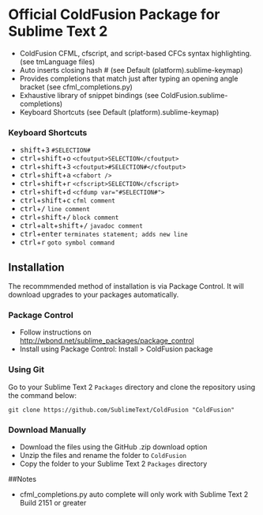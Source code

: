 # Official ColdFusion Package for Sublime Text 2

* ColdFusion CFML, cfscript, and script-based CFCs syntax highlighting. (see tmLanguage files)
* Auto inserts closing hash # (see Default (platform).sublime-keymap)
* Provides completions that match just after typing an opening angle bracket (see cfml_completions.py)
* Exhaustive library of snippet bindings (see ColdFusion.sublime-completions)
* Keyboard Shortcuts (see Default (platform).sublime-keymap)

### Keyboard Shortcuts

* <kbd>shift</kbd>+<kbd>3</kbd> `#SELECTION#`
* <kbd>ctrl</kbd>+<kbd>shift</kbd>+<kbd>o</kbd> `<cfoutput>SELECTION</cfoutput>`
* <kbd>ctrl</kbd>+<kbd>shift</kbd>+<kbd>3</kbd> `<cfoutput>#SELECTION#</cfoutput>`
* <kbd>ctrl</kbd>+<kbd>shift</kbd>+<kbd>a</kbd> `<cfabort />`
* <kbd>ctrl</kbd>+<kbd>shift</kbd>+<kbd>r</kbd> `<cfscript>SELECTION</cfscript>`
* <kbd>ctrl</kbd>+<kbd>shift</kbd>+<kbd>d</kbd> `<cfdump var="#SELECTION#">`
* <kbd>ctrl</kbd>+<kbd>shift</kbd>+<kbd>c</kbd> `cfml comment`
* <kbd>ctrl</kbd>+<kbd>/</kbd> `line comment`
* <kbd>ctrl</kbd>+<kbd>shift</kbd>+<kbd>/</kbd> `block comment`
* <kbd>ctrl</kbd>+<kbd>alt</kbd>+<kbd>shift</kbd>+<kbd>/</kbd> `javadoc comment`
* <kbd>ctrl</kbd>+<kbd>enter</kbd> `terminates statement; adds new line`
* <kbd>ctrl</kbd>+<kbd>r</kbd> `goto symbol command`

## Installation

The recommmended method of installation is via Package Control. It will download upgrades to your packages automatically.

### Package Control

* Follow instructions on http://wbond.net/sublime_packages/package_control
* Install using Package Control: Install > ColdFusion package

### Using Git

Go to your Sublime Text 2 `Packages` directory and clone the repository using the command below:

    git clone https://github.com/SublimeText/ColdFusion "ColdFusion"

### Download Manually

* Download the files using the GitHub .zip download option
* Unzip the files and rename the folder to `ColdFusion`
* Copy the folder to your Sublime Text 2 `Packages` directory

##Notes
* cfml_completions.py auto complete will only work with Sublime Text 2 Build 2151 or greater
